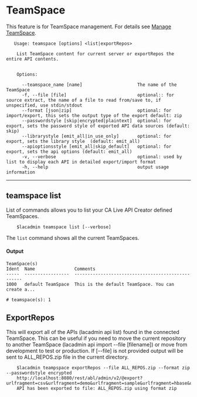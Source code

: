 # TeamSpace
This feature is for TeamSpace management. For details see [Manage TeamSpace](https://docops.ca.com/ca-live-api-creator/4-1/en/configuring/manage-teamspaces).

```
   Usage: teamspace [options] <list|exportRepos>
  
    List TeamSpace content for current server or exportRepos the entire API contents.
  
  
    Options:
  
      --teamspace_name [name]                     The name of the TeamSpace
      -f, --file [file]                           optional:: for source extract, the name of a file to read from/save to, if unspecified, use stdin/stdout
      --format [json|zip]                         optional: for import/export, this sets the output type of the export default: zip
      --passwordstyle [skip|encrypted|plaintext]  optional: for export, sets the password style of exported API data sources (default: skip)
      --librarystyle [emit_all|in_use_only]       optional: for export, sets the library style  (default: emit_all)
      --apioptionsstyle [emit_all|skip_default]   optional: for export, sets the api options (default: emit_all)
      -v, --verbose                               optional: used by list to display each API in detailed export/import format
      -h, --help                                  output usage information

```


***
## teamspace list
List of commands allows you to list your CA Live API Creator defined TeamSpaces. 

```
    $lacadmin teamspace list [--verbose]
```

The `list` command shows all the current TeamSpaces.

#### Output
```
TeamSpace(s)                                                                                                                                  
Ident  Name               Comments                                          
-----  -----------------  --------------------------------------------------
1000   default TeamSpace  This is the default TeamSpace. You can create a...

# teamspace(s): 1                                                                                                                                             
```


## ExportRepos
This will export all of the APIs (lacadmin api list) found in the connected TeamSpace.  This can be useful
if you need to move the current repository to another TeamSpace (lacadmin api import --file [filename]) or move
from development to test or production.
If [--file] is not provided output will be sent to ALL_REPOS.zip file in the current directory.
```
    $lacadmin teampspace exportRepos --file ALL_REPOS.zip --format zip --passwordstyle encrypted
    http://localhost:8080/rest/abl/admin/v2/@export?urlfragment=csv&urlfragment=demo&urlfragment=sample&urlfragment=hbase&urlfragment=cassandra&urlfragment=sap&responseformat=zip&passwordstyle=skip&authtokenstyle=skip_auto&apioptionsstyle=emit_all&librarystyle=emit_all
    API has been exported to file: ALL_REPOS.zip using format zip
    
```


